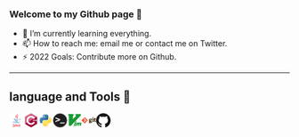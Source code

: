 ### Welcome to my Github page 👋


- 🌱 I’m currently learning everything.
- 📫 How to reach me: email me or contact me on Twitter.
- ⚡ 2022 Goals: Contribute more on Github.

---

## language and Tools 🔨

<img align="left" alt="java" width="26px" src="https://github.com/devicons/devicon/blob/master/icons/java/java-original-wordmark.svg" />
<img align="left" alt="cplusplus" width="26px" src="https://github.com/devicons/devicon/blob/master/icons/cplusplus/cplusplus-original.svg" />
<img align="left" alt="python" width="26px" src="https://github.com/devicons/devicon/blob/master/icons/python/python-original.svg" />

<img align="left" alt="Terminal" width="26px" src="https://raw.githubusercontent.com/github/explore/80688e429a7d4ef2fca1e82350fe8e3517d3494d/topics/terminal/terminal.png" />
<img align="left" alt="vim" width="26px" src="https://github.com/devicons/devicon/blob/master/icons/vim/vim-plain.svg" />
<img align="left" alt="Git" width="26px" src="https://raw.githubusercontent.com/github/explore/80688e429a7d4ef2fca1e82350fe8e3517d3494d/topics/git/git.png" />
<img align="left" alt="GitHub" width="26px" src="https://raw.githubusercontent.com/github/explore/78df643247d429f6cc873026c0622819ad797942/topics/github/github.png"
